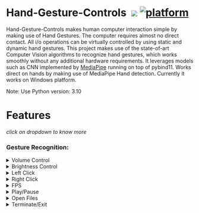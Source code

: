 # Hand-Gesture-Controls &nbsp;[![](https://img.shields.io/badge/python-3.8.5-blue.svg)](https://www.python.org/downloads/) [![platform](https://img.shields.io/badge/platform-windows-green.svg)](https://github.com/xenon-19/Gesture_Controller) 

Hand-Gesture-Controls makes human computer interaction simple by making use of Hand Gestures. The computer requires almost no direct contact. All i/o operations can be virtually controlled by using static and dynamic hand gestures. This project makes use of the state-of-art Computer Vision algorithms to recognize hand gestures, which works smoothly without any additional hardware requirements. It leverages models such as CNN implemented by [MediaPipe](https://github.com/google/mediapipe) running on top of pybind11. Works direct on hands by making use of MediaPipe Hand detection. Currently it works on Windows platform.

Note: Use Python version: 3.10

# Features
 _click on dropdown to know more_ <br>

### Gesture Recognition:

<details>
<summary>Volume Control</summary>
<img src="#" width="711" height="400"><br>
 <figcaption>Dynamic Gestures for Volume control. The rate of increase/decrease of volume is proportional to the distance moved by pinch gesture from start point. </figcaption>
</details>

<details>
<summary>Brightness Control</summary>
<img src="#" alt="Brightness Control" width="711" height="400"><br>
 <figcaption>Dynamic Gestures for Brightness control. The rate of increase/decrease of brightness is proportional to the distance moved by pinch gesture from start point. </figcaption>
</details>

<details>
<summary>Left Click</summary>
<img src="#" height="400"><br>
 <figcaption>Gesture for single left click</figcaption>
</details>

<details>
<summary>Right Click</summary>
<img src="#" width="711" height="400"><br>
 <figcaption>Gesture for single right click</figcaption>
</details>

<details>
<summary>FPS</summary>
<img src="#" width="711" height="400"><br>
 <figcaption>Gesture for single right click</figcaption>
</details>

<details>
<summary>Play/Pause</summary>
<img src="#" width="711" height="400"><br>
 <figcaption>Gesture for single right click</figcaption>
</details>

<details>
<summary>Open Files</summary>
<img src="#" width="711" height="400"><br>
 <figcaption>Gesture for single right click</figcaption>
</details>

<details>
<summary>Terminate/Exit</summary>
<img src="#" width="711" height="400"><br>
 <figcaption>Gesture for single right click</figcaption>
</details>

